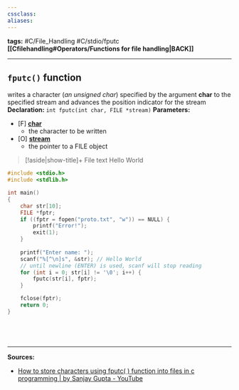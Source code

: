 ```yaml
---
cssclass: 
aliases:
---
```

**tags:** #C/File_Handling #C/stdio/fputc 
**[[Cfilehandling#Operators/Functions for file handling|BACK]]**

---
## `fputc()` function
writes a character (*an unsigned char*) specified by the argument **char** to the specified stream and advances the position indicator for the stream
**Declaration:** `int fputc(int char, FILE *stream)`
**Parameters:**
- [F]  **<u>char</u>** 
	- the character to be written
- [O]  **<u>stream</u>**
	- the pointer to a FILE object

>[!aside|show-title]+ File text
> Hello World
```C
#include <stdio.h>
#include <stdlib.h>

int main()
{
    char str[10];
    FILE *fptr;
    if ((fptr = fopen("proto.txt", "w")) == NULL) {
        printf("Error!");
        exit(1);
    }
    
    printf("Enter name: ");
    scanf("%[^\n]s", &str); // Hello World
    // until newline (ENTER) is used, scanf will stop reading
    for (int i = 0; str[i] != '\0'; i++) {
        fputc(str[i], fptr);
    }

    fclose(fptr);
    return 0;
}
```

# 

<br>

---
**Sources:**
- [How to store characters using fputc( ) function into files in c programming | by Sanjay Gupta - YouTube](https://www.youtube.com/watch?v=QBiWy0txd08&list=PL-gW8Fj5TGrpVCun29h8HqtysUq6OPq3X&index=20)